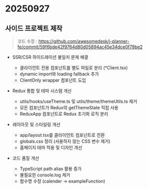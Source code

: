 # 20250927

## 사이드 프로젝트 제작

> 코드 수정 : https://github.com/awesomedesk/j-planner-fe/commit/59f6bde42f9764d80d05894ac45e34dce0f79be2

- SSR/CSR 하이드레이션 불일치 문제 해결
  - 클라이언트 전용 컴포넌트를 별도 파일로 분리 (*Client.tsx)
  - dynamic import와 loading fallback 추가
  - ClientOnly wrapper 컴포넌트 도입

- Redux 통합 및 테마 시스템 개선
  - utils/hooks/useTheme.ts 및 utils/theme/themeUtils.ts 제거
  - 모든 컴포넌트가 Redux의 getThemeState 직접 사용
  - ReduxApp 컴포넌트로 Redux 초기화 로직 분리

- 레이아웃 및 스타일링 개선
  - app/layout.tsx를 클라이언트 컴포넌트로 전환
  - globals.css 정리 (사용하지 않는 CSS 변수 제거)
  - 홈페이지 테마 적용 및 디자인 개선

- 코드 품질 개선
  - TypeScript path alias 활용 증가
  - 불필요한 console.log 제거
  - 함수명 수정 (calender → exampleFunction)
